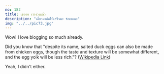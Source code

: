 ```yaml
---
no: 182
title: เธอออ เราง่วงแล้ว
description: "เดี๋ยวมาต่อให้เสร็จนะ รักเธอนะ"
img: "../../pic73.jpg"
---
```


Wow! I love blogging so much already.

Did you know that "despite its name, salted duck eggs can also be made from
chicken eggs, though the taste and texture will be somewhat different, and the
egg yolk will be less rich."?
([Wikipedia Link](https://en.wikipedia.org/wiki/Salted_duck_egg))

Yeah, I didn't either.
